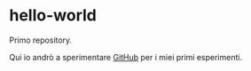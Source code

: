 # hello-world
Primo repository.

Qui io andrò a sperimentare [GitHub](https://github.com/) per i miei primi esperimenti.

